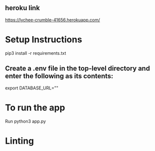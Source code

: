 ## heroku link 
https://lychee-crumble-41656.herokuapp.com/ 

# Setup Instructions
pip3 install -r requirements.txt

## Create a .env file in the top-level directory and enter the following as its contents:
export DATABASE_URL="<YOUR POSTGRESQL DB URL>"

# To run the app
Run python3 app.py

# Linting  
